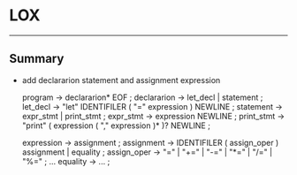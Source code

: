 # **LOX**
***

## **Summary**
 * add declararion statement and assignment expression

    program     -> declararion* EOF ;
    declararion -> let_decl | statement ;
    let_decl    -> "let" IDENTIFILER ( "=" expression ) NEWLINE ;
    statement   -> expr_stmt | print_stmt ;
    expr_stmt   -> expression NEWLINE ;
    print_stmt  -> "print" ( expression ( "," expression )* )? NEWLINE ;

    expression  -> assignment ;
    assignment  -> IDENTIFILER ( assign_oper ) assignment | equality ;
    assign_oper -> "=" | "+=" | "-=" | "*=" | "/=" | "%=" ;
    ...
    equality    -> ... ;

